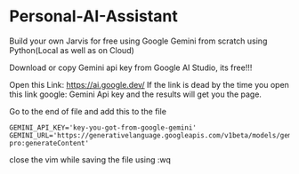 # Personal-AI-Assistant
Build your own Jarvis for free using Google Gemini from scratch using Python(Local as well as on Cloud)

Download or copy Gemini api key from Google AI Studio, its free!!!

Open this Link: https://ai.google.dev/
If the link is dead by the time you open this link google: Gemini Api key and the results  will get you the page.


Go to the end of file and add this to the file
```
GEMINI_API_KEY='key-you-got-from-google-gemini' 
GEMINI_URL='https://generativelanguage.googleapis.com/v1beta/models/gemini-pro:generateContent'
```
close the vim while  saving the file using :wq


